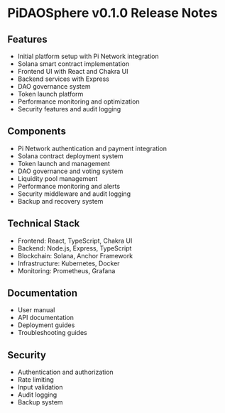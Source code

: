 # PiDAOSphere v0.1.0 Release Notes

## Features
- Initial platform setup with Pi Network integration
- Solana smart contract implementation
- Frontend UI with React and Chakra UI
- Backend services with Express
- DAO governance system
- Token launch platform
- Performance monitoring and optimization
- Security features and audit logging

## Components
- Pi Network authentication and payment integration
- Solana contract deployment system
- Token launch and management
- DAO governance and voting system
- Liquidity pool management
- Performance monitoring and alerts
- Security middleware and audit logging
- Backup and recovery system

## Technical Stack
- Frontend: React, TypeScript, Chakra UI
- Backend: Node.js, Express, TypeScript
- Blockchain: Solana, Anchor Framework
- Infrastructure: Kubernetes, Docker
- Monitoring: Prometheus, Grafana

## Documentation
- User manual
- API documentation
- Deployment guides
- Troubleshooting guides

## Security
- Authentication and authorization
- Rate limiting
- Input validation
- Audit logging
- Backup system 